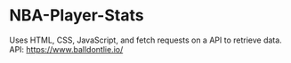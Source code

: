 # NBA-Player-Stats
Uses HTML, CSS, JavaScript, and fetch requests on a API to retrieve data. API: https://www.balldontlie.io/ 
